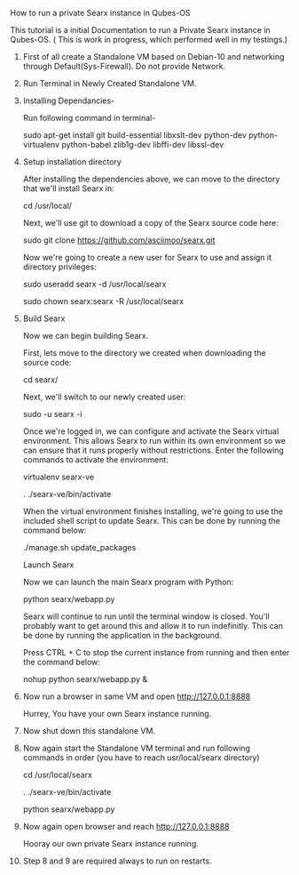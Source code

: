 How to run a private Searx instance in Qubes-OS

This tutorial is a initial Documentation to run a Private Searx instance in Qubes-OS.
( This is work in progress, which performed well in my testings.)

1. First of all create a Standalone VM based on Debian-10 and networking through Default(Sys-Firewall). Do not provide Network.

2. Run Terminal in Newly Created Standalone VM.

3. Installing Dependancies-

     Run following command in terminal-
     
     sudo apt-get install git build-essential libxslt-dev python-dev python-virtualenv python-babel zlib1g-dev libffi-dev libssl-dev
     
4. Setup installation directory

    After installing the dependencies above, we can move to the directory that we'll install Searx in:

    cd /usr/local/

    Next, we'll use git to download a copy of the Searx source code here:

    sudo git clone https://github.com/asciimoo/searx.git

    Now we're going to create a new user for Searx to use and assign it directory privileges:

    sudo useradd searx -d /usr/local/searx
    
    sudo chown searx:searx -R /usr/local/searx

5. Build Searx

   Now we can begin building Searx.

   First, lets move to the directory we created when downloading the source code:

   cd searx/

   Next, we'll switch to our newly created user:

   sudo -u searx -i

   Once we're logged in, we can configure and activate the Searx virtual environment. This allows Searx to run within its own   environment so we can ensure that it runs properly without restrictions. Enter the following commands to activate the environment:

   virtualenv searx-ve
   
   . ./searx-ve/bin/activate

   When the virtual environment finishes installing, we're going to use the included shell script to update Searx. This can be done by running the command below:

   ./manage.sh update_packages

   Launch Searx

   Now we can launch the main Searx program with Python:

   python searx/webapp.py

   Searx will continue to run until the terminal window is closed. You'll probably want to get around this and allow it to run indefinitly. This can be done by running the application in the background.

   Press CTRL + C to stop the current instance from running and then enter the command below:

   nohup python searx/webapp.py &

6. Now run a browser in same VM and open  http://127.0.0.1:8888
   
   Hurrey, You have your own Searx instance running.
   
7. Now shut down this standalone VM.

8. Now again start the Standalone VM terminal and run following commands in order (you have to reach usr/local/searx directory)
   
   cd /usr/local/searx
   
   . ./searx-ve/bin/activate
   
   python searx/webapp.py
   
 9. Now again open browser and reach http://127.0.0.1:8888
    
    Hooray our own private Searx instance running.
    
 10. Step 8 and 9 are required always to run on restarts.   


     
